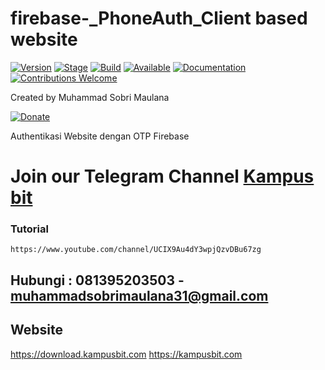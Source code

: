 # firebase-_PhoneAuth_Client based website

[![Version](https://img.shields.io/badge/Codename-Pegasus-red.svg?maxAge=259200)]()
[![Stage](https://img.shields.io/badge/Release-Stable-brightgreen.svg)]()
[![Build](https://img.shields.io/badge/Supported_OS-Linux-orange.svg)]()
[![Available](https://img.shields.io/badge/Available-BlackArch-red.svg?maxAge=259200)]()
[![Documentation](https://img.shields.io/badge/CEHv10-eccouncil-blue.svg?maxAge=259200)](https://github.com/ManhNho/CEHv10/tree/master/Slides)
[![Contributions Welcome](https://img.shields.io/badge/contributions-welcome-blue.svg?style=flat)]()

Created by Muhammad Sobri Maulana

[![Donate](https://img.shields.io/badge/Donate-PayPal-green.svg)](https://www.paypal.me/muhammadsobrimaulana)

Authentikasi Website dengan OTP Firebase

# Join our Telegram Channel [Kampus bit](https://t.me/kampusbit)

### Tutorial
```
https://www.youtube.com/channel/UCIX9Au4dY3wpjQzvDBu67zg

```

## Hubungi : 081395203503 - muhammadsobrimaulana31@gmail.com

## Website
https://download.kampusbit.com
https://kampusbit.com
